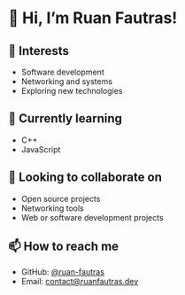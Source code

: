 # 👋 Hi, I’m Ruan Fautras!

## 👀 Interests  
- Software development  
- Networking and systems  
- Exploring new technologies  

## 🌱 Currently learning  
- C++  
- JavaScript  

## 💞️ Looking to collaborate on  
- Open source projects  
- Networking tools  
- Web or software development projects  

## 📫 How to reach me  
- GitHub: [@ruan-fautras](https://github.com/ruan-fautras)  
- Email: contact@ruanfautras.dev

<!---
ruan-fautras/ruan-fautras is a ✨ special ✨ repository because its `README.md` (this file) appears on your GitHub profile.
You can click the Preview link to take a look at your changes.
--->
